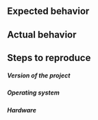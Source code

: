## Expected behavior

## Actual behavior

## Steps to reproduce

##### Version of the project

##### Operating system

##### Hardware